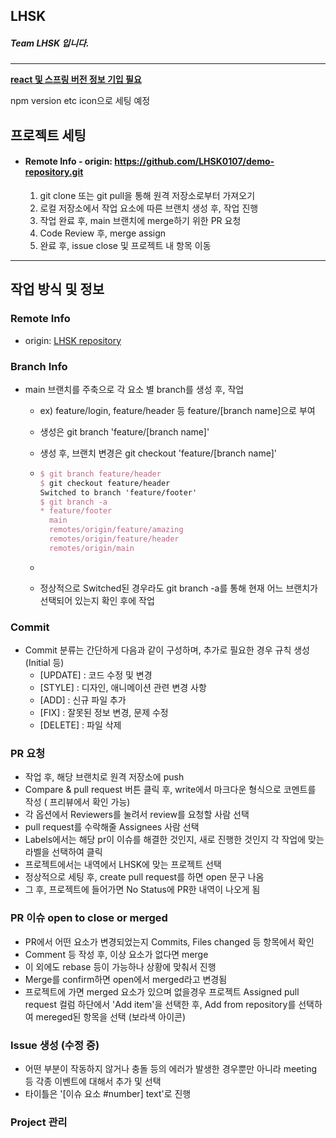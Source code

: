 ## LHSK 


##### Team LHSK 입니다.
----------
<u><b>react 및 스프링 버전 정보 기입 필요</b></u>

npm version etc icon으로 세팅 예정

## 프로젝트 세팅


* #### Remote Info - origin: https://github.com/LHSK0107/demo-repository.git
  
     1. git clone 또는 git pull을 통해 원격 저장소로부터 가져오기
  1. 로컬 저장소에서 작업 요소에 따른 브랜치 생성 후, 작업 진행
  1. 작업 완료 후, main 브랜치에 merge하기 위한 PR 요청
  1. Code Review 후, merge assign
  1. 완료 후, issue close 및 프로젝트 내 항목 이동


----------
## 작업 방식 및 정보
  ### Remote Info
  - origin: [LHSK repository](testing)

### Branch Info

  * main 브랜치를 주축으로 각 요소 별 branch를 생성 후, 작업
    - ex) feature/login, feature/header 등 feature/[branch name]으로 부여
    
    - 생성은 git branch 'feature/[branch name]'
    
    - 생성 후, 브랜치 변경은 git checkout 'feature/[branch name]'
    
    - ```tex
      $ git branch feature/header
      $ git checkout feature/header
      Switched to branch 'feature/footer'
      $ git branch -a
      * feature/footer
        main
        remotes/origin/feature/amazing
        remotes/origin/feature/header
        remotes/origin/main
      ```
    
    - 
    
    - 정상적으로 Switched된 경우라도 git branch -a를 통해 현재 어느 브랜치가 선택되어 있는지 확인 후에 작업

### Commit

  * Commit 분류는 간단하게 다음과 같이 구성하며, 추가로 필요한 경우 규칙 생성 (Initial 등)
    - [UPDATE] : 코드 수정 및 변경
    - [STYLE] : 디자인, 애니메이션 관련 변경 사항
    - [ADD] : 신규 파일 추가
    - [FIX] : 잘못된 정보 변경, 문제 수정
    - [DELETE] : 파일 삭제


### PR 요청
  * 작업 후, 해당 브랜치로 원격 저장소에 push
  * Compare & pull request 버튼 클릭 후, write에서 마크다운 형식으로 코멘트를 작성 ( 프리뷰에서 확인 가능)
  * 각 옵션에서 Reviewers를 눌려서 review를 요청할 사람 선택
  * pull request를 수락해줄 Assignees 사람 선택
  * Labels에서는 해당 pr이 이슈를 해결한 것인지, 새로 진행한 것인지 각 작업에 맞는 라벨을 선택하여 클릭
  * 프로젝트에서는 내역에서 LHSK에 맞는 프로젝트 선택
  * 정상적으로 세팅 후, create pull request를 하면 open 문구 나옴
  * 그 후, 프로젝트에 들어가면 No Status에 PR한 내역이 나오게 됨

### PR 이슈 open to close or merged

- PR에서 어떤 요소가 변경되었는지 Commits, Files changed 등 항목에서 확인
- Comment 등 작성 후, 이상 요소가 없다면 merge
- 이 외에도 rebase 등이 가능하나 상황에 맞춰서 진행
- Merge를 confirm하면 open에서 merged라고 변경됨
- 프로젝트에 가면 merged 요소가 있으며 없을경우 프로젝트 Assigned pull request 컬럼 하단에서 'Add item'을 선택한 후, Add from repository를 선택하여 mereged된 항목을 선택 (보라색 아이콘)

### Issue 생성 (수정 중)

- 어떤 부분이 작동하지 않거나 충돌 등의 에러가 발생한 경우뿐만 아니라 meeting 등 각종 이벤트에 대해서 추가 및 선택
- 타이틀은 '[이슈 요소 #number] text'로 진행



### Project 관리

